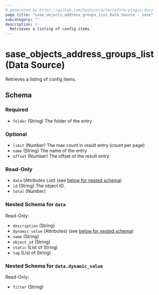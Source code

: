 ```yaml
---
# generated by https://github.com/hashicorp/terraform-plugin-docs
page_title: "sase_objects_address_groups_list Data Source - sase"
subcategory: ""
description: |-
  Retrieves a listing of config items.
---
```


# sase_objects_address_groups_list (Data Source)

Retrieves a listing of config items.



<!-- schema generated by tfplugindocs -->
## Schema

### Required

- `folder` (String) The folder of the entry

### Optional

- `limit` (Number) The max count in result entry (count per page)
- `name` (String) The name of the entry
- `offset` (Number) The offset of the result entry

### Read-Only

- `data` (Attributes List) (see [below for nested schema](#nestedatt--data))
- `id` (String) The object ID.
- `total` (Number)

<a id="nestedatt--data"></a>
### Nested Schema for `data`

Read-Only:

- `description` (String)
- `dynamic_value` (Attributes) (see [below for nested schema](#nestedatt--data--dynamic_value))
- `name` (String)
- `object_id` (String)
- `static` (List of String)
- `tag` (List of String)

<a id="nestedatt--data--dynamic_value"></a>
### Nested Schema for `data.dynamic_value`

Read-Only:

- `filter` (String)


